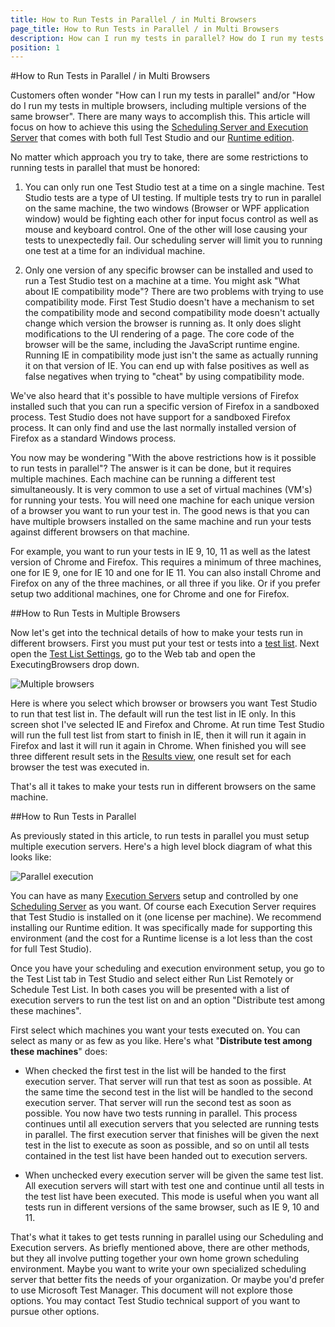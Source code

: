 ```yaml
---
title: How to Run Tests in Parallel / in Multi Browsers
page_title: How to Run Tests in Parallel / in Multi Browsers
description: How can I run my tests in parallel? How do I run my tests in multiple browsers? Run scheduled Test Studio tests against different browsers.
position: 1
---
```

#How to Run Tests in Parallel / in Multi Browsers

Customers often wonder "How can I run my tests in parallel" and/or "How do I run my tests in multiple browsers, including multiple versions of the same browser". There are many ways to accomplish this. This article will focus on how to achieve this using the <a href="/features/scheduling-test-runs/Overview" target="_blank">Scheduling Server and Execution Server</a> that comes with both full Test Studio and our <a href="/general-information/test-studio-run-time" target="_blank">Runtime edition</a>.

No matter which approach you try to take, there are some restrictions to running tests in parallel that must be honored:

1. You can only run one Test Studio test at a time on a single machine. Test Studio tests are a type of UI testing. If multiple tests try to run in parallel on the same machine, the two windows (Browser or WPF application window) would be fighting each other for input focus control as well as mouse and keyboard control. One of the other will lose causing your tests to unexpectedly fail. Our scheduling server will limit you to running one test at a time for an individual machine.

2. Only one version of any specific browser can be installed and used to run a Test Studio test on a machine at a time. You might ask "What about IE compatibility mode"? There are two problems with trying to use compatibility mode. First Test Studio doesn't have a mechanism to set the compatibility mode and second compatibility mode doesn't actually change which version the browser is running as. It only does slight modifications to the UI rendering of a page. The core code of the browser will be the same, including the JavaScript runtime engine. Running IE in compatibility mode just isn't the same as actually running it on that version of IE. You can end up with false positives as well as false negatives when trying to "cheat" by using compatibility mode.

We've also heard that it's possible to have multiple versions of Firefox installed such that you can run a specific version of Firefox in a sandboxed process. Test Studio does not have support for a sandboxed Firefox process. It can only find and use the last normally installed version of Firefox as a standard Windows process.

You now may be wondering "With the above restrictions how is it possible to run tests in parallel"? The answer is it can be done, but it requires multiple machines. Each machine can be running a different test simultaneously. It is very common to use a set of virtual machines (VM's) for running your tests. You will need one machine for each unique version of a browser you want to run your test in. The good news is that you can have multiple browsers installed on the same machine and run your tests against different browsers on that machine.

For example, you want to run your tests in IE 9, 10, 11 as well as the latest version of Chrome and Firefox. This requires a minimum of three machines, one for IE 9, one for IE 10 and one for IE 11. You can also install Chrome and Firefox on any of the three machines, or all three if you like. Or if you prefer setup two additional machines, one for Chrome and one for Firefox.

##How to Run Tests in Multiple Browsers

Now let's get into the technical details of how to make your tests run in different browsers. First you must put your test or tests into a <a href="/getting-started/test-execution/test-lists-standalone" target="_blank">test list</a>. Next open the <a href="/getting-started/test-execution/test-list-settings" target="_blank">Test List Settings</a>, go to the Web tab and open the ExecutingBrowsers drop down.

![Multiple browsers][1]

Here is where you select which browser or browsers you want Test Studio to run that test list in. The default will run the test list in IE only. In this screen shot I've selected IE and Firefox and Chrome. At run time Test Studio will run the full test list from start to finish in IE, then it will run it again in Firefox and last it will run it again in Chrome. When finished you will see three different result sets in the <a href="/getting-started/test-results/analyze-test-results" target="_blank">Results view</a>, one result set for each browser the test was executed in.

That's all it takes to make your tests run in different browsers on the same machine.

##How to Run Tests in Parallel

As previously stated in this article, to run tests in parallel you must setup multiple execution servers. Here's a high level block diagram of what this looks like:

![Parallel execution][2]

You can have as many <a href="/features/scheduling-test-runs/create-execution-server" target="_blank">Execution Servers</a> setup and controlled by one <a href="/features/scheduling-test-runs/connect-to-scheduling-server" target="_blank">Scheduling Server</a> as you want. Of course each Execution Server requires that Test Studio is installed on it (one license per machine). We recommend installing our Runtime edition. It was specifically made for supporting this environment (and the cost for a Runtime license is a lot less than the cost for full Test Studio).

Once you have your scheduling and execution environment setup, you go to the Test List tab in Test Studio and select either Run List Remotely or Schedule Test List. In both cases you will be presented with a list of execution servers to run the test list on and an option "Distribute test among these machines".

First select which machines you want your tests executed on. You can select as many or as few as you like. Here's what "**Distribute test among these machines**" does:

* When checked the first test in the list will be handed to the first execution server. That server will run that test as soon as possible.
At the same time the second test in the list will be handled to the second execution server. That server will run the second test as soon as possible. You now have two tests running in parallel.
This process continues until all execution servers that you selected are running tests in parallel. The first execution server that finishes will be given the next test in the list to execute as soon as possible, and so on until all tests contained in the test list have been handed out to execution servers.

* When unchecked every execution server will be given the same test list. All execution servers will start with test one and continue until all tests in the test list have been executed. This mode is useful when you want all tests run in different versions of the same browser, such as IE 9, 10 and 11.

That's what it takes to get tests running in parallel using our Scheduling and Execution servers. As briefly mentioned above, there are other methods, but they all involve putting together your own home grown scheduling environment. Maybe you want to write your own specialized scheduling server that better fits the needs of your organization. Or maybe you'd prefer to use Microsoft Test Manager. This document will not explore those options. You may contact Test Studio technical support of you want to pursue other options.

[1]: /img/knowledge-base/test-execution-kb/multi-browsers/fig1.png
[2]: /img/knowledge-base/test-execution-kb/multi-browsers/fig2.png